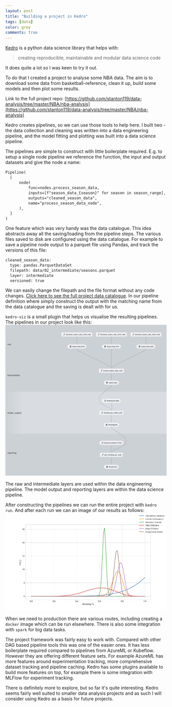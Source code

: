 ```yaml
---
layout: post
title: "Building a project in Kedro"
tags: [data]
color: grey
comments: true
---
```


[Kedro](https://kedro.readthedocs.io/en/stable/) is a python data science library that helps with:
> creating reproducible, maintainable and modular data science code

It does quite a lot so I was keen to try it out.

To do that I created a project to analyse some NBA data.
The aim is to download some data from basketball-reference, clean it up, build some models and then plot some results.

Link to the full project repo:
[https://github.com/stanton119/data-analysis/tree/master/NBA/nba-analysis](https://github.com/stanton119/data-analysis/tree/master/NBA/nba-analysis)

Kedro creates pipelines, so we can use those tools to help here. I built two - the data collection and cleaning was written into a data engineering pipeline, and the model fitting and plotting was built into a data science pipeline.

The pipelines are simple to construct with little boilerplate required. E.g. to setup a single node pipeline we reference the function, the input and output datasets and give the node a name:
```
Pipeline(
  [
      node(
          func=nodes.process_season_data,
          inputs=[f"season_data_{season}" for season in season_range],
          outputs="cleaned_season_data",
          name="process_season_data_node",
      ),
  ]
)
```

One feature which was very handy was the data catalogue.
This idea abstracts away all the saving/loading from the pipeline steps.
The various files saved to disk are configured using the data catalogue.
For example to save a pipeline node output to a parquet file using Pandas, and track the versions of this file:
```
cleaned_season_data:
  type: pandas.ParquetDataSet
  filepath: data/02_intermediate/seasons.parquet
  layer: intermediate
  versioned: true
```
We can easily change the filepath and the file format without any code changes.
[Click here to see the full project data catalogue](https://github.com/stanton119/data-analysis/blob/master/NBA/nba-analysis/conf/base/catalog.yml).
In our pipeline definition where simply construct the output with the matching name from the data catalogue and the saving is dealt with for us.

`kedro-viz` is a small plugin that helps us visualise the resulting pipelines.
The pipelines in our project look like this:
![png](https://github.com/stanton119/data-analysis/raw/master/NBA/nba-analysis/kedro-pipeline.png)

The raw and intermediate layers are used within the data engineering pipeline.
The model output and reporting layers are within the data science pipeline.

After constructing the pipelines we can run the entire project with `kedro run`.
And after each run we can an image of our results as follows:
![jpeg](https://github.com/stanton119/data-analysis/raw/master/NBA/nba-analysis/shooting_per.jpeg)

When we need to production there are various routes, including creating a `docker` image which can be run elsewhere.
There is also some integration with `spark` for big data tasks.

The project framework was fairly easy to work with.
Compared with other DAG based pipeline tools this was one of the easier ones.
It has less boilerplate required compared to pipelines from AzureML or Kubeflow.
However they are offering different feature sets.
For example AzureML has more features around experimentation tracking, more comprehensive dataset tracking and pipeline caching.
Kedro has some plugins available to build more features on top, for example there is some integration with MLFlow for experiment tracking.

There is definitely more to explore, but so far it's quite interesting.
Kedro seems fairly well suited to smaller data analysis projects and as such I will consider using Kedro as a basis for future projects.